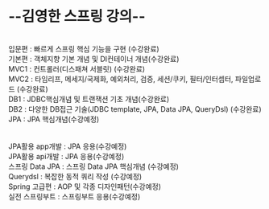 <h1>--김영한 스프링 강의--</h1>
<br>
입문편 : 빠르게 스프링 핵심 기능을 구현 (수강완료)
<br>
기본편 : 객체지향 기본 개념 및 DI컨테이너 개념(수강완료)
<br>
MVC1 : 컨트롤러(디스패쳐 서블릿) (수강완료)
<br>
MVC2 : 타임리프, 메세지/국제화, 예외처리, 검증, 세션/쿠키, 필터/인터셉터, 파일업로드 (수강완료)
<br>
DB1 : JDBC핵심개념 및 트랜잭션 기초 개념(수강완료)
<br>
DB2 : 다양한 DB접근 기술(JDBC template, JPA, Data JPA, QueryDsl) (수강완료)
<br>
JPA : JPA 핵심개념(수강예정)
<br>
<br>

<br>
JPA활용 app개발 : JPA 응용(수강예정)
<br>
JPA활용 api개발 : JPA 응용(수강예정)
<br>
스프링 Data JPA : 스프링 Data JPA 핵심개념 (수강예정)
<br>
Querydsl : 복잡한 동적 쿼리 작성 (수강예정)
<br>
Spring 고급편 : AOP 및 각종 디자인패턴(수강예정)
<br>
실전 스프링부트 : 스프링부트 응용(수강예정)
<br>
<br>
